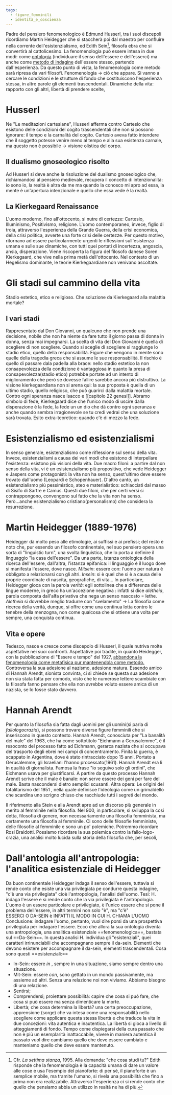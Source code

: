 ```yaml
---
tags:
  - figure_femminili
  - identità_e_coscienza
---
```

Padre del pensiero fenomenologico è Edmund Husserl, tra i suoi discepoli ricordiamo Martin Heidegger che si staccherà poi dal maestro per confluire nella corrente dell'esistenzialismo, ed Edith Sein[^1], filosofa ebra che si convertirà al cattolicesimo.
La fenomenologia può essere intesa in due modi: come <u>ontologia</u> (individuare il senso dell'essere e dell'esserci) ma anche come <u>metodo di indagine</u> dell'essere stesso, partendo dall'esperienza. Da questo punto di vista, la fenomenologia come metodo sarà ripresa da vari filosofi. Fenomenologia -> ciò che appare.
Si vanno a cercare le condizioni e le strutture di fondo che costituiscono l'esperienza stessa, in altre parole gli elementi trascendentali.
Dinamiche della vita: rapporto con gli altri, libertà di prendere scelte, 
# Husserl
Ne "Le meditazioni cartesiane", Husserl afferma contro Cartesio che esistono delle condizioni del cogito trascendentali che non si possono ignorare: il tempo e la carnalità del cogito. Cartesio aveva fatto intendere che il soggetto potesse venire meno al tempo e alla sua esistenza carnale, ma questo non è possibile -> visione olistica del corpo. 

## Il dualismo gnoseologico risolto
Ad Husserl si deve anche la risoluzione del dualismo gnoseologico che, richiamandosi al pensiero medievale, recupera il concetto di intenzionalità: io sono io, la realtà è altra da me ma quando la conosco mi apro ad essa, la mente è un'apertura intenzionale e quello che essa vede è la realtà. 

## La Kierkegaard Renaissance
L'uomo moderno, fino all'ottocento, si nutre di certezze: Cartesio, Illuminismo, Positivismo, religione. L'uomo contemporaneo, invece, figlio di troia, attraverso l'esperienza della Grande Guerra, della crisi economica, della crisi politica, avverte una forte crisi delle certezze. Per questo motivo, ritornano ad essere particolarmente urgenti le riflessioni sull'esistenza umana e sulle sue dinamiche, con tutti quei portati di incertezza, angoscia, ansia, disperazione. 
Viene riscoperta la figura del filosofo danese Soren Kierkegaard, che vive nella prima metà dell'ottocento. Nel contesto di un Hegelismo dominante, le teorie Kierkegaardiane non venivano ascoltate. 

# Gli stadi sul cammino della vita 
Stadio estetico, etico e religioso. Che soluzione da Kierkegaard alla malattia mortale?

## I vari stadi
Rappresentato dal Don Giovanni, un qualcuno che non prende una decisione, nobile che non ha niente da fare tutto il giorno passa di donna in donna, senza mai impegnarsi. La scelta di vita del Don Giovanni è quella di scegliere di non scegliere. Quando si sceglie di scegliere si raggiunge lo stadio etico, quello della responsabilità. Figure che vengono in mente sono quelle della tragedia greca che si assume le sue responsabilità. Il rischio è quello di passare dala padella alla brace: nello stadio estetico la non consapevolezza della condizione è vantaggiosa in quanto la presa di consapevolezza(stadio etico) potrebbe portate ad un intento di miglioramento che però se dovesse fallire sarebbe ancora più distruttivo.
La visione kierkegaardiana non si arena qui: la sua proposta è quella di un ultimo stadio, quello religioso, che può guarirci dalla malattia mortale. Contro ogni speranza nasce Isacco e [[capitolo 22 genesi]]. Abramo simbolo di fede, Kierkegaard dice che l'unico modo di uscire dalla disperazione è la fede, la fede un un dio che dà contro ogni speranza e anche quando sembra irragionevole se tu credi vedrai che una soluzione sarà trovata. Esito extra-teoretico: quando c'è di mezzo la fede.

# Esistenzialismo ed esistenzialismi 
In senso generale, esistenzialismo come riflessione sul senso della vita. Invece, esistenzialismi a causa dei vari modi che esistono di interpellare l'esistenza: esistono più visioni della vita. 
Due macro filoni: a partire dal non senso della vita, vi è un esistenzialismo più propositivo, che vede Heidegger e Jaspers come protagonisti: la vita non ha senso, quest'ultimo deve essere trovato dall'uomo (Leopardi e Schopenhauer). 
D'altro canto, un esistenzialismo più pessimistico, ateo e materialistico: schiacciati dal masso di Sisifo di Sartre e Camus. Questi due filoni, che per certi versi si contrappongono, convengono sul fatto che la vita non ha senso. 
Però...anche esistenzialismo cristiano(personalismo) che considera la resurrezione. 

# Martin Heidegger (1889-1976)
Heidegger dà molto peso alle etimologie, ai suffissi e ai prefissi; del resto è noto che, pur essendo un filosofo continentale, nel suo pensiero opera una sorta di "linguistic turn", una svolta linguistica, che lo porta a definire il linguaggio "la casa dell'essere". 
Da una parte, istanza ontologica della ricerca dell'essere, dall'altra, l'istanza epifanica: il linguaggio è il luogo dove si manifesta l'essere, dove nasce. 
*Mitsein*: essere con: l'uomo per natura è obbligato a relazionarsi con gli altri.
*Insein*: si è quel che si è a causa delle proprie coordinate di nascita, geografiche, di vita...
In particolare, Heidegger gioca con la parola *verità*: egli sottolinea che a differenza delle lingue moderne, in greco ha un'accezione negativa : infatti si dice *alétheia*, parola composta dall'alfa privativa che nega un senso nascosto = lethe. *Aletheia* si dovrebbe meglio tradurre con "svelamento" -> La filosofia come ricerca della verità, dunque, si offre come una continua lotta contro le tenebre della menzogna, non come qualcosa che si ottiene una volta per sempre, una conquista continua. 

## Vita e opere
Tedesco, nasce e cresce come discepolo di Husserl, il quale nutriva molte aspettative nei suoi confronti. Aspettative poi tradite, in quanto Heidegger, con la pubblicazione di "Essere e tempo" del 1927, <u>abbandona la fenomenologia come metafisica pur mantenendola come metodo.</u> 
Controversa la sua adesione al nazismo, adesione matura. 
Essendo amico di Hannah Arendt, sionista convinta, ci si chiede se questa sua adesione non sia stata fatta per comodo, visto che le numerose lettere scambiate con la filosofa fanno pensare che ella non avrebbe voluto essere amica di un nazista, se lo fosse stato davvero.

# Hannah Arendt
Per quanto la filosofia sia fatta dagli uomini per gli uomini(si parla di *fallologocrazia*), si possono trovare diverse figure femminili che si inseriscono in questo contesto.
Hannah Arendt, conosciuta per "La banalità del male" del 1963, che ha come sottotitolo "Eichmann a Gerusalemme", è il resoconto del processo fatto ad Eichmann, gerarca nazista che si occupava del trasporto degli ebrei nei campi di concentramento. Finita la guerra, è scappato in Argentina, dove è stato rintracciato dopo 15 anni. Portato a Gerusalemme, gli Israeliani l'hanno processato(1961). Hannah Arendt era lì in qualità di giornalista. Famosa la frase "io seguivo solo gli ordini", che Eichmann usava per giustificarsi. 
A partire da questo processo Hannah Arendt scrive che il male è banale: non serve essere dei geni per fare del male. Basta nascondersi dietro semplici scusanti. 
Altra opera: Le origini del totalitarismo del 1951 , nella quale definisce l'ideologia come un grimaldello che scardina uno scrigno chiuso che racchiude tutti i segreti del mondo.

Il riferimento alla Stein e alla Arendt apre ad un discorso più generale in merito al femminile nella filosofia. Nel 900, in particolare, si sviluppa la cosi detta, filosofia di genere, non necessariamente una filosofia femminista, ma certamente una filosofia al femminile. 
Ci sono delle filosofie femministe, delle filosofie al femminile e sono un po' polemiche. 
Potremmo ricordare Rosi Braidotti. 
Possiamo ricordare la sua polemica contro la fallo-logo-crazia, una analisi molto lucida sulla storia della filosofia che, per secoli, 

[^1]: Cfr. *La settima stanza*, 1995. Alla domanda: "che cosa studi tu?" Edith risponde che la fenomenologia è la capacità umana di dare un valore alle cose e usa l'esempio del pianoforte: di per sé, il pianoforte è un semplice mobile, ma tramite l'umano, si rivela una possibilità che fino a prima non era realizzabile. Attraverso l'esperienza ci si rende conto che quello che pensiamo abbia un utilizzo in realtà ne ha di più. 
# Dall'antologia all'antropologia: l'analitica esistenziale di Heidegger

Da buon continentale Heidegger indaga il senso dell'essere, tuttavia si rende conto che esiste una via privilegiata pe condurre questa indagine, "c'è una via privilegiata" cioè l'antropologia, l'analisi dell'uomo. 
Tesi: H. indaga l'essere e si rende conto che la via privilegiata è l'antropologia. 
L'uomo è un essere  particolare e privilegiato, è l'unico essere che si pone il problema dell'essere, in altri termini non solo "è",  ma "c'è"  
ESSERCI O DA-SEIN è INFATTI IL MODO IN CUI H. CHIAMA L'UOMO
Conclusione: indagare l'uomo, pertanto, vuol dire porsi da una prospettiva privilegiata per indagare l'essere. Ecco che allora la sua ontologia diventa una antropologia, una analitica esistenziale ==fenomenologica==, bastata sul ==Da-Sein==. 
In questa analisi H. individua gli "esistenziali", quei caratteri irrinunciabili che accompagnano sempre il da-sein. Elementi che devono esistere per accompagnare il da-sein, elementi trascendentali. 
Cosa sono questi ==esistenziali:== 
- In-Sein: essere *in* , sempre in una situazione, siamo sempre dentro una situazione. 
- Mit-Sein: essere *con*, sono gettato in un mondo passivamente, ma assieme ad altri. Senza una relazione noi non viviamo. Abbiamo bisogno di una relazione. 
- Sentirsi;
- Comprendersi; proiettare possibilità: capire che cosa si può fare, che cosa si può essere ma senza dimenticare la morte.
- Libertà; che cosa determina la libertà? una certa preoccupazione, apprensione (sorge) che va intesa come una responsabilità nello scegliere come applicare questa stessa libertà e che traduce la vita in due concezioni: vita autentica e inautentica. La libertà si gioca a livello di atteggiamenti di fondo. 
Tempo come dispiegarsi della cura passato che non è più un esemplarità inattaccabile, vivere in maniera autentica il passato vuol dire cambiamo quello che deve essere cambiato e manteniamo quello che deve essere mantenuto. 